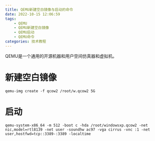 ```yaml
---
title: QEMU新建空白镜像与启动的命令
date: 2022-10-15 12:06:59
tags:
	- QEMU
	- QEMU新建空白镜像
	- QEMU启动
	- QEMU命令
categories: 技术教程
---
```

QEMU是一个通用的开源机器和用户空间仿真器和虚拟机。
<!--more-->
# 新建空白镜像
```
qemu-img create -f qcow2 /root/w.qcow2 5G
```
# 启动
```
qemu-system-x86_64 -m 512 -boot c -hda /root/windowsxp.qcow2 -net nic,model=rtl8139 -net user -soundhw ac97 -vga cirrus -vnc :1 -net user,hostfwd=tcp::3389-:3389 -localtime
```
